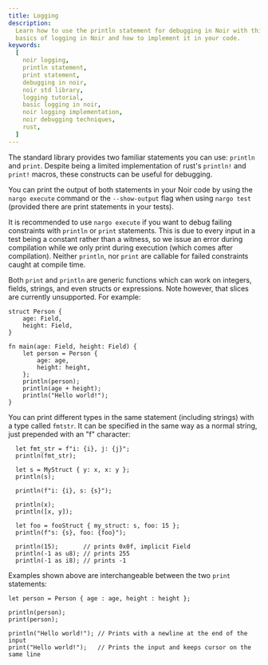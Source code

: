 ```yaml
---
title: Logging
description:
  Learn how to use the println statement for debugging in Noir with this tutorial. Understand the
  basics of logging in Noir and how to implement it in your code.
keywords:
  [
    noir logging,
    println statement,
    print statement,
    debugging in noir,
    noir std library,
    logging tutorial,
    basic logging in noir,
    noir logging implementation,
    noir debugging techniques,
    rust,
  ]
---
```


The standard library provides two familiar statements you can use: `println` and `print`. Despite being a limited implementation of rust's `println!` and `print!` macros, these constructs can be useful for debugging.

You can print the output of both statements in your Noir code by using the `nargo execute` command or the `--show-output` flag when using `nargo test` (provided there are print statements in your tests).

It is recommended to use `nargo execute` if you want to debug failing constraints with `println` or `print` statements. This is due to every input in a test being a constant rather than a witness, so we issue an error during compilation while we only print during execution (which comes after compilation). Neither `println`, nor `print` are callable for failed constraints caught at compile time.

Both `print` and `println` are generic functions which can work on integers, fields, strings, and even structs or expressions. Note however, that slices are currently unsupported. For example:

```noir
struct Person {
    age: Field,
    height: Field,
}

fn main(age: Field, height: Field) {
    let person = Person {
        age: age,
        height: height,
    };
    println(person);
    println(age + height);
    println("Hello world!");
}
```

You can print different types in the same statement (including strings) with a type called `fmtstr`. It can be specified in the same way as a normal string, just prepended with an "f" character:

```noir
  let fmt_str = f"i: {i}, j: {j}";
  println(fmt_str);

  let s = MyStruct { y: x, x: y };
  println(s);

  println(f"i: {i}, s: {s}");

  println(x);
  println([x, y]);

  let foo = fooStruct { my_struct: s, foo: 15 };
  println(f"s: {s}, foo: {foo}");

  println(15);       // prints 0x0f, implicit Field
  println(-1 as u8); // prints 255
  println(-1 as i8); // prints -1
```

Examples shown above are interchangeable between the two `print` statements:

```noir
let person = Person { age : age, height : height };

println(person);
print(person);

println("Hello world!"); // Prints with a newline at the end of the input
print("Hello world!");   // Prints the input and keeps cursor on the same line
```
